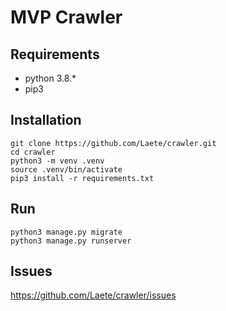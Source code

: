 # MVP Crawler

## Requirements
- python 3.8.*
- pip3

## Installation
```shell
git clone https://github.com/Laete/crawler.git
cd crawler
python3 -m venv .venv
source .venv/bin/activate
pip3 install -r requirements.txt
```

## Run
```shell
python3 manage.py migrate
python3 manage.py runserver
```

## Issues
https://github.com/Laete/crawler/issues

